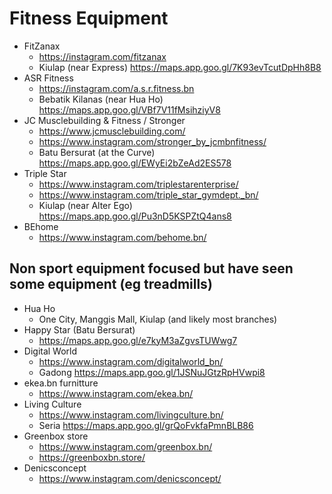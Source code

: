 
# Fitness Equipment

- FitZanax
    - https://instagram.com/fitzanax
    - Kiulap (near Express) https://maps.app.goo.gl/7K93evTcutDpHh8B8
- ASR Fitness
    - https://instagram.com/a.s.r.fitness.bn
    - Bebatik Kilanas (near Hua Ho) https://maps.app.goo.gl/VBf7V11fMsihziyV8
- JC Musclebuilding & Fitness / Stronger
    - https://www.jcmusclebuilding.com/
    - https://www.instagram.com/stronger_by_jcmbnfitness/
    - Batu Bersurat (at the Curve) https://maps.app.goo.gl/EWyEi2bZeAd2ES578
- Triple Star
    - https://www.instagram.com/triplestarenterprise/
    - https://www.instagram.com/triple_star_gymdept._bn/
    - Kiulap (near Alter Ego) https://maps.app.goo.gl/Pu3nD5KSPZtQ4ans8
- BEhome
    - https://www.instagram.com/behome.bn/

## Non sport equipment focused but have seen some equipment (eg treadmills)

- Hua Ho
    - One City, Manggis Mall, Kiulap (and likely most branches)
- Happy Star (Batu Bersurat)
    - https://maps.app.goo.gl/e7kyM3aZgvsTUWwg7
- Digital World
    - https://www.instagram.com/digitalworld_bn/
    - Gadong https://maps.app.goo.gl/1JSNuJGtzRpHVwpi8
- ekea.bn furnitture
    - https://www.instagram.com/ekea.bn/
- Living Culture
    - https://www.instagram.com/livingculture.bn/
    - Seria https://maps.app.goo.gl/grQoFvkfaPmnBLB86
- Greenbox store
    - https://www.instagram.com/greenbox.bn/
    - https://greenboxbn.store/
- Denicsconcept
    - https://www.instagram.com/denicsconcept/